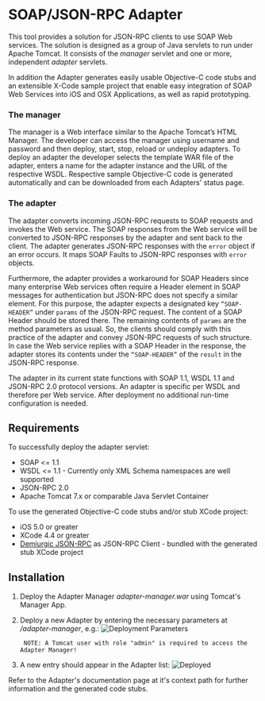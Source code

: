 SOAP/JSON-RPC Adapter
=====================

This tool provides a solution for JSON-RPC clients to use SOAP Web services. The solution is designed as a group of Java servlets to run under Apache Tomcat. It consists of the *manager* servlet and one or more, independent *adapter* servlets.

In addition the Adapter generates easily usable Objective-C code stubs and an extensible X-Code sample project that enable easy integration of SOAP Web Services into iOS and OSX Applications, as well as rapid prototyping.


### The manager

The manager is a Web interface similar to the Apache Tomcat’s HTML Manager. The developer can access the manager using username and password and then deploy, start, stop, reload or undeploy adapters. To deploy an adapter the developer selects the template WAR file of the adapter, enters a name for the adapter instance and the URL of the respective WSDL. Respective sample Objective-C code is generated automatically and can be downloaded from each Adapters' status page. 


### The adapter

The adapter converts incoming JSON-RPC requests to SOAP requests and invokes the Web service. The SOAP responses from the Web service will be converted to JSON-RPC responses by the adapter and sent back to the client. The adapter generates JSON-RPC responses with the `error` object if an error occurs. It maps SOAP Faults to JSON-RPC responses with `error` objects. 

Furthermore, the adapter provides a workaround for SOAP Headers since many enterprise Web services often require a Header element in SOAP messages for authentication but JSON-RPC does not specify a similar element. For this purpose, the adapter expects a designated key `“SOAP-HEADER”` under `params` of the JSON-RPC request. The content of a SOAP Header should be stored there.  The remaining contents of `params` are the method parameters as usual. So, the clients should comply with this practice of the adapter and convey JSON-RPC requests of such structure. In case the Web service replies with a SOAP Header in the response, the adapter stores its contents under the `“SOAP-HEADER”` of the `result` in the JSON-RPC response. 

The adapter in its current state functions with SOAP 1.1, WSDL 1.1 and JSON-RPC 2.0 protocol versions. An adapter is specific per WSDL and therefore per Web service. After deployment no additional run-time configuration is needed. 


## Requirements

To successfully deploy the adapter servlet:
* SOAP <= 1.1
* WSDL <= 1.1 - Currently only XML Schema namespaces are well supported
* JSON-RPC 2.0
* Apache Tomcat 7.x or comparable Java Servlet Container

To use the generated Objective-C code stubs and/or stub XCode project:
* iOS 5.0 or greater
* XCode 4.4 or greater
* [Demiurgic JSON-RPC](https://github.com/dbowen/Demiurgic-JSON-RPC) as JSON-RPC Client - bundled with the generated stub XCode project


## Installation

1. Deploy the Adapter Manager *adapter-manager.war* using Tomcat's Manager App.
2. Deploy a new Adapter by entering the necessary parameters at */adapter-manager*, e.g.:
  ![Deployment Parameters](https://raw.github.com/RWTH-i5-IDSG/webservice-to-jsonrpc/master/adapter/doc/resources/deploy.png)
 
        NOTE: A Tomcat user with role "admin" is required to access the Adapter Manager!
 
3. A new entry should appear in the Adapter list:
	![Deployed](https://raw.github.com/RWTH-i5-IDSG/webservice-to-jsonrpc/master/adapter/doc/resources/deployed.png)
  
  Refer to the Adapter's documentation page at it's context path for further information and the generated code stubs.